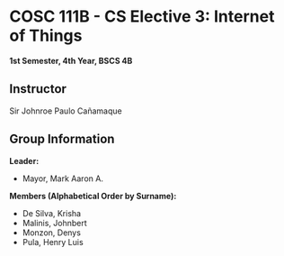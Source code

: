 # COSC 111B - CS Elective 3: Internet of Things  
**1st Semester, 4th Year, BSCS 4B**  

## Instructor  
Sir Johnroe Paulo Cañamaque  

## Group Information  
**Leader:**  
- Mayor, Mark Aaron A.  

**Members (Alphabetical Order by Surname):**  
- De Silva, Krisha  
- Malinis, Johnbert  
- Monzon, Denys  
- Pula, Henry Luis  
